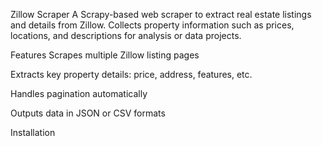Zillow Scraper
A Scrapy-based web scraper to extract real estate listings and details from Zillow. Collects property information such as prices, locations, and descriptions for analysis or data projects.

Features
Scrapes multiple Zillow listing pages

Extracts key property details: price, address, features, etc.

Handles pagination automatically

Outputs data in JSON or CSV formats

Installation
